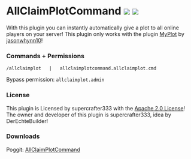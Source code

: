# AllClaimPlotCommand   [![](https://poggit.pmmp.io/shield.state/AllClaimPlotCommand)](https://poggit.pmmp.io/p/AllClaimPlotCommand) [![](https://poggit.pmmp.io/shield.dl.total/AllClaimPlotCommand)](https://poggit.pmmp.io/p/AllClaimPlotCommand)
With this plugin you can instantly automatically give a plot to all online players on your server! This plugin only works with the plugin <a href="https://github.com/jasonwynn10/MyPlot">MyPlot</a> by <a href="https://github.com/jasonwynn10">jasonwhynn10</a>!


### Commands + Permissions
``/allclaimplot   |   allclaimplotcommand.allclaimplot.cmd``

Bypass permission: ``allclaimplot.admin``

### License
This plugin is Licensed by supercrafter333 with the [Apache 2.0 License](/LICENSE)! The owner and developer of this plugin is supercrafter333, idea by DerEchteBuilder!

### Downloads
Poggit: <a href="https://poggit.pmmp.io/ci/supercrafter333/AllClaimPlotCommand" target="_blank">AllClaimPlotCommand</a>
